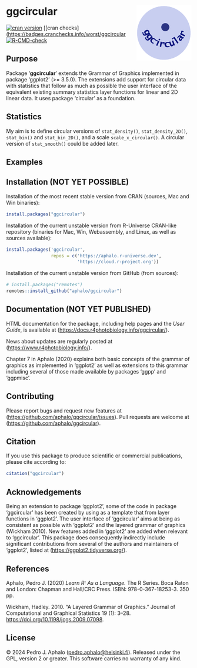 
# ggcircular <img src="man/figures/logo.png" align="right" width="150"/>

<!-- badges: start -->

[![cran
version](https://www.r-pkg.org/badges/version/ggcircular)](https://cran.r-project.org/package=ggcircular)
\[\[cran checks\](<https://badges.cranchecks.info/worst/ggcircular>
[![R-CMD-check](https://github.com/aphalo/ggcircular/actions/workflows/R-CMD-check.yaml/badge.svg)](https://github.com/aphalo/ggcircular/actions/workflows/R-CMD-check.yaml)
<!-- badges: end -->

## Purpose

Package ‘**ggcircular**’ extends the Grammar of Graphics implemented in
package ‘ggplot2’ (\>= 3.5.0). The extensions add support for circular
data with statistics that follow as much as possible the user interface
of the equivalent existing summary statistics layer functions for linear
and 2D linear data. It uses package ‘circular’ as a foundation.

## Statistics

My aim is to define circular versions of `stat_density()`,
`stat_density_2D()`, `stat_bin()` and `stat_bin_2D()`, and a scale
`scale_x_circular()`. A circular version of `stat_smooth()` could be
added later.

## Examples

## Installation (NOT YET POSSIBLE)

Installation of the most recent stable version from CRAN (sources, Mac
and Win binaries):

``` r
install.packages("ggcircular")
```

Installation of the current unstable version from R-Universe CRAN-like
repository (binaries for Mac, Win, Webassembly, and Linux, as well as
sources available):

``` r
install.packages('ggcircular', 
                 repos = c('https://aphalo.r-universe.dev', 
                           'https://cloud.r-project.org'))
```

Installation of the current unstable version from GitHub (from sources):

``` r
# install.packages("remotes")
remotes::install_github("aphalo/ggcircular")
```

## Documentation (NOT YET PUBLISHED)

HTML documentation for the package, including help pages and the *User
Guide*, is available at
(<https://docs.r4photobiology.info/ggcircular/>).

News about updates are regularly posted at
(<https://www.r4photobiology.info/>).

Chapter 7 in Aphalo (2020) explains both basic concepts of the grammar
of graphics as implemented in ‘ggplot2’ as well as extensions to this
grammar including several of those made available by packages ‘ggpp’ and
‘ggpmisc’.

## Contributing

Please report bugs and request new features at
(<https://github.com/aphalo/ggcircular/issues>). Pull requests are
welcome at (<https://github.com/aphalo/ggcircular>).

## Citation

If you use this package to produce scientific or commercial
publications, please cite according to:

``` r
citation("ggcircular")
```

## Acknowledgements

Being an extension to package ‘ggplot2’, some of the code in package
‘ggcircular’ has been created by using as a template that from layer
functions in ‘ggplot2’. The user interface of ‘ggcircular’ aims at being
as consistent as possible with ‘ggplot2’ and the layered grammar of
graphics (Wickham 2010). New features added in ‘ggplot2’ are added when
relevant to ‘ggcircular’. This package does consequently indirectly
include significant contributions from several of the authors and
maintainers of ‘ggplot2’, listed at (<https://ggplot2.tidyverse.org/>).

## References

Aphalo, Pedro J. (2020) *Learn R: As a Language.* The R Series. Boca
Raton and London: Chapman and Hall/CRC Press. ISBN: 978-0-367-18253-3.
350 pp.

Wickham, Hadley. 2010. “A Layered Grammar of Graphics.” Journal of
Computational and Graphical Statistics 19 (1): 3–28.
<https://doi.org/10.1198/jcgs.2009.07098>.

## License

© 2024 Pedro J. Aphalo (<pedro.aphalo@helsinki.fi>). Released under the
GPL, version 2 or greater. This software carries no warranty of any
kind.
